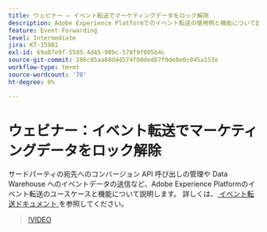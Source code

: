 ```yaml
---
title: ウェビナー – イベント転送でマーケティングデータをロック解除
description: Adobe Experience Platformでのイベント転送の使用例と機能について説明します。
feature: Event Forwarding
level: Intermediate
jira: KT-15981
exl-id: 69a87e9f-5505-4d45-989c-578f9f005b4c
source-git-commit: 286c85aa88d44574f00ded67f0de8e0c945a153e
workflow-type: tm+mt
source-wordcount: '70'
ht-degree: 0%

---
```


# ウェビナー：イベント転送でマーケティングデータをロック解除

サードパーティの宛先へのコンバージョン API 呼び出しの管理や Data Warehouse へのイベントデータの送信など、Adobe Experience Platformのイベント転送のユースケースと機能について説明します。 詳しくは、[ イベント転送ドキュメント ](https://experienceleague.adobe.com/docs/experience-platform/tags/event-forwarding/overview.html?lang=ja) を参照してください。

>[!VIDEO](https://video.tv.adobe.com/v/3456496?learn=on&enablevpops&captions=jpn)
